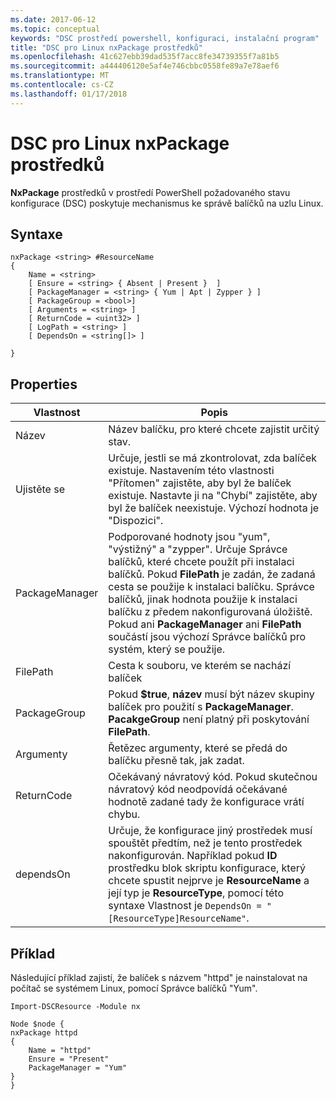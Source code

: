 ```yaml
---
ms.date: 2017-06-12
ms.topic: conceptual
keywords: "DSC prostředí powershell, konfiguraci, instalační program"
title: "DSC pro Linux nxPackage prostředků"
ms.openlocfilehash: 41c627ebb39dad535f7acc8fe34739355f7a81b5
ms.sourcegitcommit: a444406120e5af4e746cbbc0558fe89a7e78aef6
ms.translationtype: MT
ms.contentlocale: cs-CZ
ms.lasthandoff: 01/17/2018
---
```

# <a name="dsc-for-linux-nxpackage-resource"></a>DSC pro Linux nxPackage prostředků

**NxPackage** prostředků v prostředí PowerShell požadovaného stavu konfigurace (DSC) poskytuje mechanismus ke správě balíčků na uzlu Linux.

## <a name="syntax"></a>Syntaxe

```
nxPackage <string> #ResourceName
{
    Name = <string>
    [ Ensure = <string> { Absent | Present }  ]
    [ PackageManager = <string> { Yum | Apt | Zypper } ]
    [ PackageGroup = <bool>]
    [ Arguments = <string> ]
    [ ReturnCode = <uint32> ]
    [ LogPath = <string> ]
    [ DependsOn = <string[]> ]
    
}
```

## <a name="properties"></a>Properties

|  Vlastnost |  Popis | 
|---|---|
| Název| Název balíčku, pro které chcete zajistit určitý stav.| 
| Ujistěte se| Určuje, jestli se má zkontrolovat, zda balíček existuje. Nastavením této vlastnosti "Přítomen" zajistěte, aby byl že balíček existuje. Nastavte ji na "Chybí" zajistěte, aby byl že balíček neexistuje. Výchozí hodnota je "Dispozici".|  
| PackageManager| Podporované hodnoty jsou "yum", "výstižný" a "zypper". Určuje Správce balíčků, které chcete použít při instalaci balíčků. Pokud **FilePath** je zadán, že zadaná cesta se použije k instalaci balíčku. Správce balíčků, jinak hodnota použije k instalaci balíčku z předem nakonfigurovaná úložiště. Pokud ani **PackageManager** ani **FilePath** součástí jsou výchozí Správce balíčků pro systém, který se použije.| 
| FilePath| Cesta k souboru, ve kterém se nachází balíček| 
| PackageGroup| Pokud **$true**, **název** musí být název skupiny balíček pro použití s **PackageManager**. **PacakgeGroup** není platný při poskytování **FilePath**.| 
| Argumenty| Řetězec argumenty, které se předá do balíčku přesně tak, jak zadat.| 
| ReturnCode| Očekávaný návratový kód. Pokud skutečnou návratový kód neodpovídá očekávané hodnotě zadané tady že konfigurace vrátí chybu.| 
| dependsOn | Určuje, že konfigurace jiný prostředek musí spouštět předtím, než je tento prostředek nakonfigurován. Například pokud **ID** prostředku blok skriptu konfigurace, který chcete spustit nejprve je **ResourceName** a její typ je **ResourceType**, pomocí této syntaxe Vlastnost je `DependsOn = "[ResourceType]ResourceName"`.| 

## <a name="example"></a>Příklad

Následující příklad zajistí, že balíček s názvem "httpd" je nainstalovat na počítač se systémem Linux, pomocí Správce balíčků "Yum".

```
Import-DSCResource -Module nx 

Node $node {
nxPackage httpd
{
    Name = "httpd"
    Ensure = "Present"
    PackageManager = "Yum"
}
}
```


